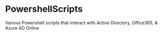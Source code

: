 # PowershellScripts
Various Powershell scripts that interact with Active Directory, Office365, & Azure AD Online
